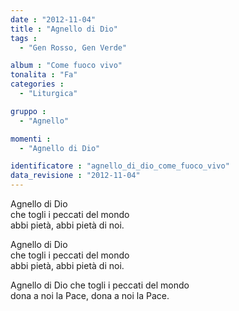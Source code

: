 ```yaml
---
date : "2012-11-04"
title : "Agnello di Dio"
tags : 
  - "Gen Rosso, Gen Verde"

album : "Come fuoco vivo"
tonalita : "Fa"
categories : 
  - "Liturgica"

gruppo : 
  - "Agnello"

momenti : 
  - "Agnello di Dio"

identificatore : "agnello_di_dio_come_fuoco_vivo"
data_revisione : "2012-11-04"
---
```

  
  
  
  
  
  
  
  
  
  
  
Agnello di Dio   
che togli i peccati   del mondo          
abbi pietà, abbi pietà di noi.        
  
  
  
Agnello di Dio   
che togli i peccati   del mondo          
abbi pietà, abbi pietà di noi.       
  
  
  
Agnello di Dio che togli i peccati   del mondo   
dona a noi la Pace, dona a noi la Pace.   
  
  
  
  
  
  
  
  
  
